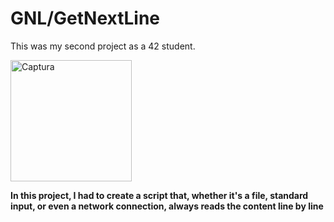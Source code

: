 # GNL/GetNextLine
This was my second project as a 42 student. 

<img width="194" alt="Captura" src="https://github.com/shoganaix/42Libft/assets/123943292/3d46dd0b-7b81-473f-aaac-7f7fd1df9b9a">

**In this project, I had to create a script that, whether it's a file, standard input, or even a network connection, always reads the content line by line**
